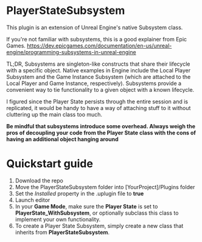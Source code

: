 # PlayerStateSubsystem
This plugin is an extension of Unreal Engine's native Subsystem class.

If you're not familiar with subsystems, this is a good explainer from Epic Games.
https://dev.epicgames.com/documentation/en-us/unreal-engine/programming-subsystems-in-unreal-engine

TL;DR, Subsystems are singleton-like constructs that share their lifecycle with a specific object. Native examples in Engine include the Local Player Subsystem and the Game Instance Subsystem (which are attached to the Local Player and Game Instance, respectively).
Subsystems provide a convenient way to tie functionality to a given object with a known lifecycle.

I figured since the Player State persists through the entire session and is replicated, it would be handy to have a way of attaching stuff to it without cluttering up the main class too much.

<b>Be mindful that subsystems introduce some overhead. Always weigh the pros of decoupling your code from the Player State class with the cons of having an additional object hanging around</b>

# Quickstart guide
1. Download the repo
2. Move the PlayerStateSubsystem folder into [YourProject]/Plugins folder
3. Set the <i>Installed</i> property in the .uplugin file to <b>true</b>
4. Launch editor
5. In your <b>Game Mode</b>, make sure the <b>Player State</b> is set to <b>PlayerState_WithSubsystem</b>, or optionally subclass this class to implement your own functionality.
6. To create a Player State Subsystem, simply create a new class that inherits from <b>PlayerStateSubsystem</b>.
